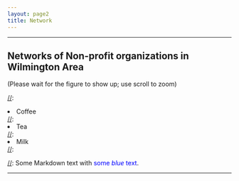 ```yaml
---
layout: page2
title: Network
---
```

<style>
p.small {
    line-height: 0.5;
}

div .p {
    padding: 5px 0 10px 0;

}

.cl{
    font-weight: bolder;
}
 .place_holder {
    height: 10px;
}
.fig{   
   display: none;
  padding: 15px 25px;
  margin: 0 5px 10px 5px;
  background-color: #EEE;
}
</style>



***
## Networks of Non-profit organizations in Wilmington Area
(Please wait for the figure to show up; use scroll to zoom)

[//]:<ol reversed>
[//]:  <li>Coffee</li>
[//]:  <li>Tea</li>
[//]:  <li>Milk</li>
[//]:</ol>

[//]: Some Markdown text with <span style="color:blue">some *blue* text</span>.


***


<p class="fig">
    <object data="../files/communication_network.html" ></object>
 </p> <p> </p>
  


<script src="https://code.jquery.com/jquery-latest.min.js"
        type="text/javascript"></script>

